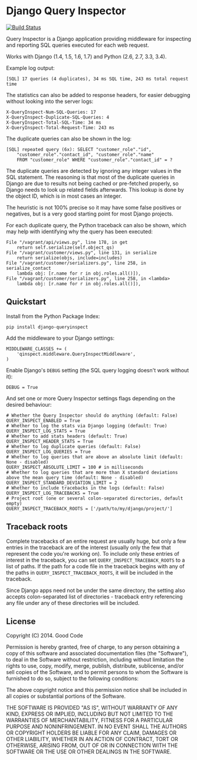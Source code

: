 # Django Query Inspector

[![Build Status](https://travis-ci.org/dobarkod/django-queryinspect.svg?branch=master)](https://travis-ci.org/dobarkod/django-queryinspect?branch=master)

Query Inspector is a Django application providing middleware for inspecting
and reporting SQL queries executed for each web request.

Works with Django (1.4, 1.5, 1.6, 1.7) and Python (2.6, 2.7, 3.3, 3.4).

Example log output:

    [SQL] 17 queries (4 duplicates), 34 ms SQL time, 243 ms total request time

The statistics can also be added to response headers, for easier debugging
without looking into the server logs:

    X-QueryInspect-Num-SQL-Queries: 17
    X-QueryInspect-Duplicate-SQL-Queries: 4
    X-QueryInspect-Total-SQL-Time: 34 ms
    X-QueryInspect-Total-Request-Time: 243 ms

The duplicate queries can also be shown in the log:

    [SQL] repeated query (6x): SELECT "customer_role"."id",
        "customer_role"."contact_id", "customer_role"."name"
        FROM "customer_role" WHERE "customer_role"."contact_id" = ?

The duplicate queries are detected by ignoring any integer values in the SQL
statement. The reasoning is that most of the duplicate queries in Django are
due to results not being cached or pre-fetched properly, so Django needs to
look up related fields afterwards. This lookup is done by the object ID, which
is in most cases an integer.

The heuristic is not 100% precise so it may have some false positives or
negatives, but is a very good starting point for most Django projects.

For each duplicate query, the Python traceback can also be shown, which may
help with identifying why the query has been executed:

    File "/vagrant/api/views.py", line 178, in get
        return self.serialize(self.object_qs)
    File "/vagrant/customer/views.py", line 131, in serialize
        return serialize(objs, include=includes)
    File "/vagrant/customer/serializers.py", line 258, in serialize_contact
        lambda obj: [r.name for r in obj.roles.all()]),
    File "/vagrant/customer/serializers.py", line 258, in <lambda>
        lambda obj: [r.name for r in obj.roles.all()]),

## Quickstart

Install from the Python Package Index:

    pip install django-queryinspect

Add the middleware to your Django settings:

    MIDDLEWARE_CLASSES += (
        'qinspect.middleware.QueryInspectMiddleware',
    )

Enable Django's `DEBUG` setting (the SQL query logging doesn't work without
it):

    DEBUG = True

And set one or more Query Inspector settings flags depending on the desired
behaviour:

    # Whether the Query Inspector should do anything (default: False)
    QUERY_INSPECT_ENABLED = True
    # Whether to log the stats via Django logging (default: True)
    QUERY_INSPECT_LOG_STATS = True
    # Whether to add stats headers (default: True)
    QUERY_INSPECT_HEADER_STATS = True
    # Whether to log duplicate queries (default: False)
    QUERY_INSPECT_LOG_QUERIES = True
    # Whether to log queries that are above an absolute limit (default: None - disabled)
    QUERY_INSPECT_ABSOLUTE_LIMIT = 100 # in milliseconds
    # Whether to log queries that are more than X standard deviations above the mean query time (default: None - disabled)
    QUERY_INSPECT_STANDARD_DEVIATION_LIMIT = 2
    # Whether to include tracebacks in the logs (default: False)
    QUERY_INSPECT_LOG_TRACEBACKS = True
    # Project root (one or several colon-separated directories, default empty)
    QUERY_INSPECT_TRACEBACK_ROOTS = ['/path/to/my/django/project/']

## Traceback roots

Complete tracebacks of an entire request are usually huge, but only a few
entries in the traceback are of the interest (usually only the few that
represent the code you're working on). To include only these entries of
interest in the traceback, you can set `QUERY_INSPECT_TRACEBACK_ROOTS` to a
list of paths.  If the path for a code file in the traceback begins with any of
the paths in `QUERY_INSPECT_TRACEBACK_ROOTS`, it will be included in the
traceback.

Since Django apps need not be under the same directory, the setting also
accepts colon-separated list of directories - traceback entry referencing any
file under any of these directories will be included.

## License

Copyright (C) 2014. Good Code

Permission is hereby granted, free of charge, to any person obtaining a copy
of this software and associated documentation files (the "Software"), to deal
in the Software without restriction, including without limitation the rights
to use, copy, modify, merge, publish, distribute, sublicense, and/or sell
copies of the Software, and to permit persons to whom the Software is
furnished to do so, subject to the following conditions:

The above copyright notice and this permission notice shall be included in
all copies or substantial portions of the Software.

THE SOFTWARE IS PROVIDED "AS IS", WITHOUT WARRANTY OF ANY KIND, EXPRESS OR
IMPLIED, INCLUDING BUT NOT LIMITED TO THE WARRANTIES OF MERCHANTABILITY,
FITNESS FOR A PARTICULAR PURPOSE AND NONINFRINGEMENT. IN NO EVENT SHALL THE
AUTHORS OR COPYRIGHT HOLDERS BE LIABLE FOR ANY CLAIM, DAMAGES OR OTHER
LIABILITY, WHETHER IN AN ACTION OF CONTRACT, TORT OR OTHERWISE, ARISING FROM,
OUT OF OR IN CONNECTION WITH THE SOFTWARE OR THE USE OR OTHER DEALINGS IN
THE SOFTWARE.

